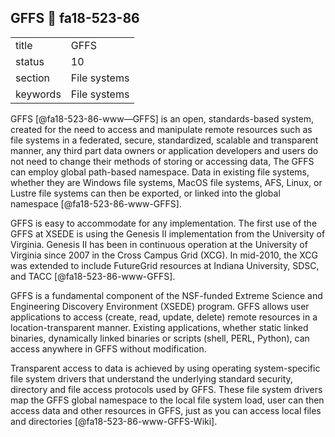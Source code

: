 ## GFFS :wave: fa18-523-86


|          |              |
| -------- | ------------ |
| title    | GFFS         | 
| status   | 10           |
| section  | File systems |
| keywords | File systems |

GFFS [@fa18-523-86-www—GFFS] is an open, standards-based system,
created for the need to access and manipulate remote resources such as
file systems in a federated, secure, standardized, scalable and
transparent manner, any third part data owners or application
developers and users do not need to change their methods of storing or
accessing data, The GFFS can employ global path-based namespace. Data
in existing file systems, whether they are Windows file systems, MacOS
file systems, AFS, Linux, or Lustre file systems can then be exported,
or linked into the global namespace [@fa18-523-86-www-GFFS].

GFFS is easy to accommodate for any implementation. The first use of
the GFFS at XSEDE is using the Genesis II implementation from the
University of Virginia. Genesis II has been in continuous operation at
the University of Virginia since 2007 in the Cross Campus Grid (XCG).
In mid-2010, the XCG was extended to include FutureGrid resources at
Indiana University, SDSC, and TACC [@fa18-523-86-www-GFFS].

GFFS is a fundamental component of the NSF-funded Extreme Science and
Engineering Discovery Environment (XSEDE) program. GFFS allows user
applications to access (create, read, update, delete) remote resources
in a location-transparent manner. Existing applications, whether
static linked binaries, dynamically linked binaries or scripts (shell,
PERL, Python), can access anywhere in GFFS without modification.

Transparent access to data is achieved by using operating
system-specific file system drivers that understand the underlying
standard security, directory and file access protocols used by GFFS.
These file system drivers map the GFFS global namespace to the local
file system load, user can then access data and other resources in
GFFS, just as you can access local files and directories
[@fa18-523-86-www-GFFS-Wiki].
